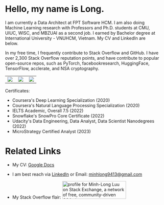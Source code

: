 # Hello, my name is Long.
I am currently a Data Architect at FPT Software HCM. I am also doing Machine Learning research with Professors and Ph.D. students at CMU, UIUC, WISC, and MBZUAI as a second job. I earned by Bachelor degree at International University - VNUHCM, Vietnam. My CV and LinkedIn are below.

In my free time, I frequently contribute to Stack Overflow and GitHub. I have over 2,300 Stack Overflow reputation points, and have contribute to popular open-source repos, such as PyTorch, facebookresearch, HuggingFace, TensorFlow, acclerate, and NSA cryptography.

<table cellspacing="0" cellpadding="0">
  <tr align="center" valign="middle">
    <td><img align="left" src="https://github-readme-stats.vercel.app/api?username=minhlong94&count_private=true&theme=react&bg_color=20232A"></td>
    <td><img align="left" src="https://github-readme-streak-stats.herokuapp.com?user=minhlong94&theme=react&bg_color=20232A"></td>
    <td><img src="https://github-readme-stats.vercel.app/api/top-langs/?username=minhlong94&langs_count=10?hide=html,css,scss&layout=compact&theme=react&bg_color=20232A"></td>
  </tr>
</table>


Certificates:
- Coursera's Deep Learning Specialization (2020)
- Coursera's Natural Language Processing Specialization (2020)
- IELTS Academic, Overall 7.5 (2022)
- Snowflake's SnowPro Core Certificate (2022)
- Udacity's Data Engineering, Data Analyst, Data Scientist Nanodegrees (2022)
- MicroStrategy Certified Analyst (2023)

# Related Links

- My CV: [Google Docs](https://docs.google.com/document/d/1NBvMsWc0g80BqiL3yFJuB1mw9iaalSZ7Rjdk6yyuuZk/edit?usp=sharing)

- I am best reach via [LinkedIn](https://www.linkedin.com/in/minhlong94/) or Email: minhlong9413@gmail.com

- My Stack Overflow flair: <a href="https://stackexchange.com/users/15573539"><img src="https://stackexchange.com/users/flair/15573539.png" width="208" height="58" alt="profile for Minh-Long Luu on Stack Exchange, a network of free, community-driven Q&amp;A sites" title="profile for Minh-Long Luu on Stack Exchange, a network of free, community-driven Q&amp;A sites"></a>
